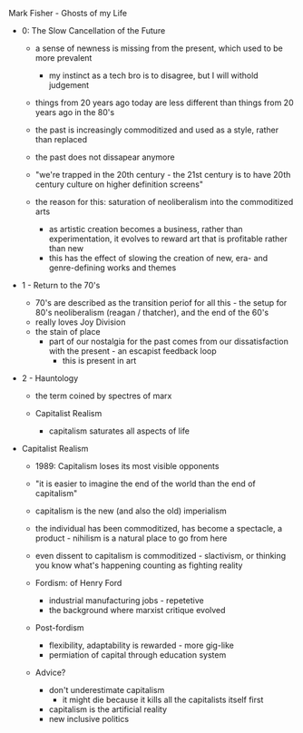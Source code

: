 Mark Fisher - Ghosts of my Life


- 0: The Slow Cancellation of the Future
     - a sense of newness is missing from the present, which used to be more prevalent
          - my instinct as a tech bro is to disagree, but I will withold judgement
     - things from 20 years ago today are less different than things from 20 years ago in the 80's
     - the past is increasingly commoditized and used as a style, rather than replaced

     - the past does not dissapear anymore

     - "we're trapped in the 20th century - the 21st century is to have 20th century culture on higher definition screens"


     - the reason for this: saturation of neoliberalism into the commoditized arts
          - as artistic creation becomes a business, rather than experimentation, it evolves to reward art that is profitable rather than new
          - this has the effect of slowing the creation of new, era- and genre-defining works and themes

- 1 - Return to the 70's
     - 70's are described as the transition periof for all this - the setup for 80's neoliberalism (reagan / thatcher), and the end of the 60's 
     - really loves Joy Division   
     - the stain of place
          - part of our nostalgia for the past comes from our dissatisfaction with the present - an escapist feedback loop
               - this is present in art

- 2 - Hauntology
     - the term coined by spectres of marx

     - Capitalist Realism
        - capitalism saturates all aspects of life 



- Capitalist Realism
     - 1989: Capitalism loses its most visible opponents
     - "it is easier to imagine the end of the world than the end of capitalism"
     - capitalism is the new (and also the old) imperialism
     - the individual has been commoditized, has become a spectacle, a product - nihilism is a natural place to go from here
     - even dissent to capitalism is commoditized - slactivism, or thinking you know what's happening counting as fighting reality 

     - Fordism: of Henry Ford
          - industrial manufacturing jobs - repetetive
          - the background where marxist critique evolved
     - Post-fordism
          - flexibility, adaptability is rewarded - more gig-like
          - permiation of capital through education system

     - Advice?
          - don't underestimate capitalism
               - it might die because it kills all the capitalists itself first
          - capitalism is the artificial reality
          - new inclusive politics